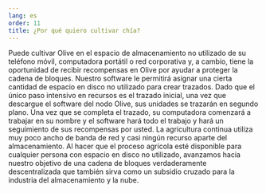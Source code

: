 ```yaml
---
lang: es
order: 11
title: ¿Por qué quiero cultivar chía?
---
```

Puede cultivar Olive en el espacio de almacenamiento no utilizado de su teléfono móvil, computadora portátil o red corporativa y, a cambio, tiene la oportunidad de recibir recompensas en Olive por ayudar a proteger la cadena de bloques. Nuestro software le permitirá asignar una cierta cantidad de espacio en disco no utilizado para crear trazados. Dado que el único paso intensivo en recursos es el trazado inicial, una vez que descargue el software del nodo Olive, sus unidades se trazarán en segundo plano. Una vez que se completa el trazado, su computadora comenzará a trabajar en su nombre y el software hará todo el trabajo y hará un seguimiento de sus recompensas por usted. La agricultura continua utiliza muy poco ancho de banda de red y casi ningún recurso aparte del almacenamiento. Al hacer que el proceso agrícola esté disponible para cualquier persona con espacio en disco no utilizado, avanzamos hacia nuestro objetivo de una cadena de bloques verdaderamente descentralizada que también sirva como un subsidio cruzado para la industria del almacenamiento y la nube.
